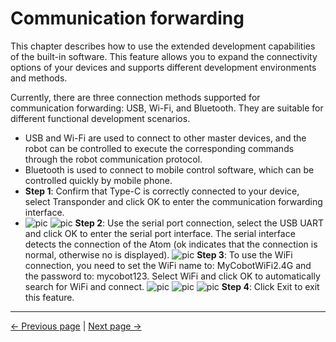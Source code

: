 # Communication forwarding

This chapter describes how to use the extended development capabilities of the built-in software. This feature allows you to expand the connectivity options of your devices and supports different development environments and methods.

Currently, there are three connection methods supported for communication forwarding: USB, Wi-Fi, and Bluetooth. They are suitable for different functional development scenarios.

- USB and Wi-Fi are used to connect to other master devices, and the robot can be controlled to execute the corresponding commands through the robot communication protocol.
- Bluetooth is used to connect to mobile control software, which can be controlled quickly by mobile phone.
- **Step 1**: Confirm that Type-C is correctly connected to your device, select Transponder and click OK to enter the communication forwarding interface.
- ![pic](../../../resources/4-FunctionsAndApplications/5-BasicFunctions/5.1-SystemInstructionsForUse/resources/main.jpg)
![pic](../../../resources/4-FunctionsAndApplications/5-BasicFunctions/5.1-SystemInstructionsForUse/resources/transponder.jpg)
**Step 2**: Use the serial port connection, select the USB UART and click OK to enter the serial port interface. The serial interface detects the connection of the Atom (ok indicates that the connection is normal, otherwise no is displayed).
![pic](../../../resources/4-FunctionsAndApplications/5-BasicFunctions/5.1-SystemInstructionsForUse/resources/uart.jpg)
**Step 3**: To use the WiFi connection, you need to set the WiFi name to: MyCobotWiFi2.4G and the password to: mycobot123. Select WiFi and click OK to automatically search for WiFi and connect.
![pic](../../../resources/4-FunctionsAndApplications/5-BasicFunctions/5.1-SystemInstructionsForUse/resources/transponder.jpg)
![pic](../../../resources/4-FunctionsAndApplications/5-BasicFunctions/5.1-SystemInstructionsForUse/resources/WiFiconnect.jpg)
![pic](../../../resources/4-FunctionsAndApplications/5-BasicFunctions/5.1-SystemInstructionsForUse/resources/WiFi.jpg)
**Step 4**: Click Exit to exit this feature.

---

[← Previous page](./5.1.3-calibrate.md) | [Next page →](./5.1.5-information.md)